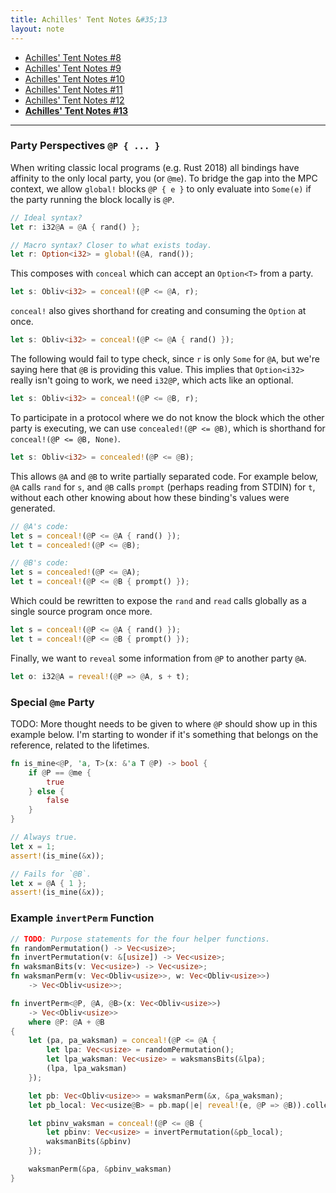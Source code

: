 ```yaml
---
title: Achilles' Tent Notes &#35;13
layout: note
---
```


- [Achilles' Tent Notes &#35;8](/research/2019-10-13-achilles-8)
- [Achilles' Tent Notes &#35;9](/research/2019-10-15-achilles-9)
- [Achilles' Tent Notes &#35;10](/research/2019-10-28-achilles-10)
- [Achilles' Tent Notes &#35;11](/research/2019-11-11-achilles-11)
- [Achilles' Tent Notes &#35;12](/research/2019-12-02-achilles-12)
- [**Achilles' Tent Notes &#35;13**](/research/2019-12-13-achilles-13)

---

### Party Perspectives `@P { ... }`

When writing classic local programs (e.g. Rust 2018) all bindings have affinity
to the only local party, you (or `@me`). To bridge the gap into the MPC
context, we allow `global!` blocks `@P { e }` to only evaluate into `Some(e)`
if the party running the block locally is `@P`.

```rust
// Ideal syntax?
let r: i32@A = @A { rand() };

// Macro syntax? Closer to what exists today.
let r: Option<i32> = global!(@A, rand());
```

This composes with `conceal` which can accept an `Option<T>` from a party.

```rust
let s: Obliv<i32> = conceal!(@P <= @A, r);
```

`conceal!` also gives shorthand for creating and consuming the `Option` at
once.

```rust
let s: Obliv<i32> = conceal!(@P <= @A { rand() });
```

The following would fail to type check, since `r` is only `Some` for `@A`, but
we're saying here that `@B` is providing this value. This implies that
`Option<i32>` really isn't going to work, we need `i32@P`, which acts like an
optional.

```rust
let s: Obliv<i32> = conceal!(@P <= @B, r);
```

To participate in a protocol where we do not know the block which the other
party is executing, we can use `concealed!(@P <= @B)`, which is shorthand for
`conceal!(@P <= @B, None)`.

```rust
let s: Obliv<i32> = concealed!(@P <= @B);
```

This allows `@A` and `@B` to write partially separated code. For example below,
`@A` calls `rand` for `s`, and `@B` calls `prompt` (perhaps reading from STDIN)
for `t`, without each other knowing about how these binding's values were
generated.

```rust
// @A's code:
let s = conceal!(@P <= @A { rand() });
let t = concealed!(@P <= @B);

// @B's code:
let s = concealed!(@P <= @A);
let t = conceal!(@P <= @B { prompt() });
```

Which could be rewritten to expose the `rand` and `read` calls globally as a
single source program once more.

```rust
let s = conceal!(@P <= @A { rand() });
let t = conceal!(@P <= @B { prompt() });
```

Finally, we want to `reveal` some information from `@P` to another party `@A`.

```rust
let o: i32@A = reveal!(@P => @A, s + t);
```

### Special `@me` Party

TODO: More thought needs to be given to where `@P` should show up in this
example below. I'm starting to wonder if it's something that belongs on the
reference, related to the lifetimes.

```rust
fn is_mine<@P, 'a, T>(x: &'a T @P) -> bool {
    if @P == @me {
        true
    } else {
        false
    }
}

// Always true.
let x = 1;
assert!(is_mine(&x));

// Fails for `@B`.
let x = @A { 1 };
assert!(is_mine(&x));
```

### Example `invertPerm` Function

```rust
// TODO: Purpose statements for the four helper functions.
fn randomPermutation() -> Vec<usize>;
fn invertPermutation(v: &[usize]) -> Vec<usize>;
fn waksmanBits(v: Vec<usize>) -> Vec<usize>;
fn waksmanPerm(v: Vec<Obliv<usize>>, w: Vec<Obliv<usize>>)
    -> Vec<Obliv<usize>>;

fn invertPerm<@P, @A, @B>(x: Vec<Obliv<usize>>)
    -> Vec<Obliv<usize>>
    where @P: @A + @B
{
    let (pa, pa_waksman) = conceal!(@P <= @A {
        let lpa: Vec<usize> = randomPermutation();
        let lpa_waksman: Vec<usize> = waksmansBits(&lpa);
        (lpa, lpa_waksman)
    });

    let pb: Vec<Obliv<usize>> = waksmanPerm(&x, &pa_waksman);
    let pb_local: Vec<usize@B> = pb.map(|e| reveal!(e, @P => @B)).collect();

    let pbinv_waksman = conceal!(@P <= @B {
        let pbinv: Vec<usize> = invertPermutation(&pb_local);
        waksmanBits(&pbinv)
    });

    waksmanPerm(&pa, &pbinv_waksman)
}
```
